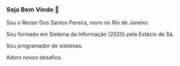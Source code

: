 ### Seja Bem Vindo 👋

Sou o Renan Dos Santos Pereira, moro no Rio de Janeiro.

Sou formado em Sistema da Informação (2020) pela Estácio de Sá.

Sou programador de sistemas.

Adoro novos desafios.

<!--
**RenanSPereira/RenanSPereira** is a ✨ _special_ ✨ repository because its `README.md` (this file) appears on your GitHub profile.

Here are some ideas to get you started:

- 🔭 I’m currently working on ...
- 🌱 I’m currently learning ...
- 👯 I’m looking to collaborate on ...
- 🤔 I’m looking for help with ...
- 💬 Ask me about ...
- 📫 How to reach me: ...
- 😄 Pronouns: ...
- ⚡ Fun fact: ...
-->
